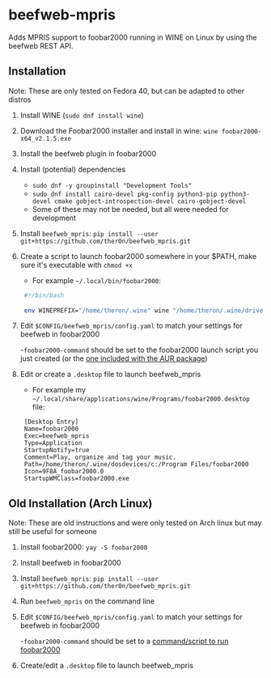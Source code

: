 # beefweb-mpris

Adds MPRIS support to foobar2000 running in WINE on Linux by using the beefweb REST API.

## Installation

Note: These are only tested on Fedora 40, but can be adapted to other distros

1. Install WINE (`sudo dnf install wine`)
2. Download the Foobar2000 installer and install in wine: `wine foobar2000-x64_v2.1.5.exe`
3. Install the beefweb plugin in foobar2000
4. Install (potential) dependencies
    - `sudo dnf -y groupinstall "Development Tools"`
    - `sudo dnf install cairo-devel pkg-config python3-pip python3-devel cmake gobject-introspection-devel cairo-gobject-devel`
    - Some of these may not be needed, but all were needed for development
5.  Install `beefweb_mpris`: `pip install --user git+https://github.com/ther0n/beefweb_mpris.git`
6. Create a script to launch foobar2000 somewhere in your $PATH, make sure it's executable with `chmod +x`
   - For example `~/.local/bin/foobar2000`:
   ```bash
    #!/bin/bash
    
    env WINEPREFIX="/home/theron/.wine" wine "/home/theron/.wine/drive_c/Program Files/foobar2000/foobar2000.exe"
    ```
7. Edit `$CONFIG/beefweb_mpris/config.yaml` to match your settings for beefweb in foobar2000

   -`foobar2000-command` should be set to the foobar2000 launch script you just created (or the [one included with the AUR package](https://aur.archlinux.org/cgit/aur.git/tree/foobar2000.sh?h=foobar2000))
8. Edit or create a `.desktop` file to launch beefweb_mpris
   - For example my `~/.local/share/applications/wine/Programs/foobar2000.desktop` file:
   ```
    [Desktop Entry]
    Name=foobar2000
    Exec=beefweb_mpris
    Type=Application
    StartupNotify=true
    Comment=Play, organize and tag your music.
    Path=/home/theron/.wine/dosdevices/c:/Program Files/foobar2000
    Icon=9F8A_foobar2000.0
    StartupWMClass=foobar2000.exe
   ```

## Old Installation (Arch Linux)

Note: These are old instructions and were only tested on Arch linux but may still be useful for someone

1. Install foobar2000: `yay -S foobar2000`
2. Install beefweb in foobar2000
3. Install `beefweb_mpris`: `pip install --user git+https://github.com/ther0n/beefweb_mpris.git`
4. Run `beefweb_mpris` on the command line
5. Edit `$CONFIG/beefweb_mpris/config.yaml` to match your settings for beefweb in foobar2000

   -`foobar2000-command` should be set to a [command/script to run foobar2000](https://aur.archlinux.org/cgit/aur.git/tree/foobar2000.sh?h=foobar2000)

6. Create/edit a `.desktop` file to launch beefweb_mpris
